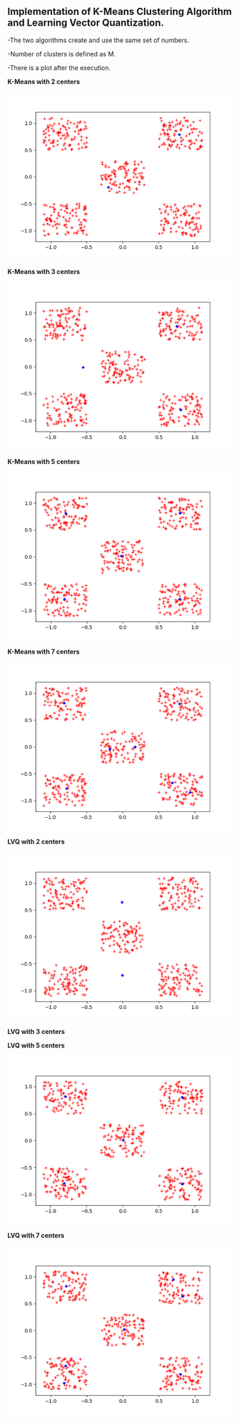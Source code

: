 ## Implementation of K-Means Clustering Algorithm and Learning Vector Quantization.

-The two algorithms create and use the same set of numbers.

-Number of clusters is defined as M.

-There is a plot after the execution.

**K-Means with 2 centers**

![alt text](https://github.com/ThanosAd/Clustering-Algorithms/blob/master/km2.png)

**K-Means with 3 centers**

![alt text](https://github.com/ThanosAd/Clustering-Algorithms/blob/master/km3.png)

**K-Means with 5 centers**

![alt text](https://github.com/ThanosAd/Clustering-Algorithms/blob/master/km5.png)

**K-Means with 7 centers**

![alt text](https://github.com/ThanosAd/Clustering-Algorithms/blob/master/km7.png)

**LVQ with 2 centers**

![alt text](https://github.com/ThanosAd/Clustering-Algorithms/blob/master/lvq2.png)

**LVQ with 3 centers**



**LVQ with 5 centers**

![alt text](https://github.com/ThanosAd/Clustering-Algorithms/blob/master/lvq5.png)

**LVQ with 7 centers**

![alt text](https://github.com/ThanosAd/Clustering-Algorithms/blob/master/lvq7.png)
